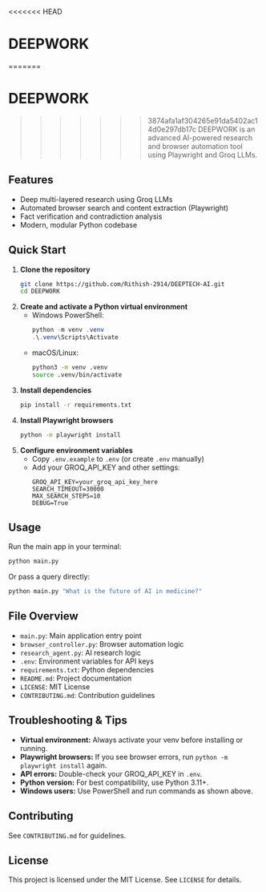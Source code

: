 <<<<<<< HEAD


# DEEPWORK

=======
# DEEPWORK

>>>>>>> 3874afa1af304265e91da5402ac14d0e297db17c
DEEPWORK is an advanced AI-powered research and browser automation tool using Playwright and Groq LLMs.

## Features
- Deep multi-layered research using Groq LLMs
- Automated browser search and content extraction (Playwright)
- Fact verification and contradiction analysis
- Modern, modular Python codebase

## Quick Start
1. **Clone the repository**
	```sh 
	git clone https://github.com/Rithish-2914/DEEPTECH-AI.git
	cd DEEPWORK
	```
2. **Create and activate a Python virtual environment**
	- Windows PowerShell:
	  ```powershell
	  python -m venv .venv
	  .\.venv\Scripts\Activate
	  ```
	- macOS/Linux:
	  ```sh
	  python3 -m venv .venv
	  source .venv/bin/activate
	  ```
3. **Install dependencies**
	```sh
	pip install -r requirements.txt
	```
4. **Install Playwright browsers**
	```sh
	python -m playwright install
	```
5. **Configure environment variables**
	- Copy `.env.example` to `.env` (or create `.env` manually)
	- Add your GROQ_API_KEY and other settings:
	  ```env
	  GROQ_API_KEY=your_groq_api_key_here
	  SEARCH_TIMEOUT=30000
	  MAX_SEARCH_STEPS=10
	  DEBUG=True
	  ```

## Usage

Run the main app in your terminal:
```sh
python main.py
```
Or pass a query directly:
```sh
python main.py "What is the future of AI in medicine?"
```

## File Overview
- `main.py`: Main application entry point
- `browser_controller.py`: Browser automation logic
- `research_agent.py`: AI research logic
- `.env`: Environment variables for API keys
- `requirements.txt`: Python dependencies
- `README.md`: Project documentation
- `LICENSE`: MIT License
- `CONTRIBUTING.md`: Contribution guidelines

## Troubleshooting & Tips
- **Virtual environment:** Always activate your venv before installing or running.
- **Playwright browsers:** If you see browser errors, run `python -m playwright install` again.
- **API errors:** Double-check your GROQ_API_KEY in `.env`.
- **Python version:** For best compatibility, use Python 3.11+.
- **Windows users:** Use PowerShell and run commands as shown above.

## Contributing
See `CONTRIBUTING.md` for guidelines.

## License
This project is licensed under the MIT License. See `LICENSE` for details.
